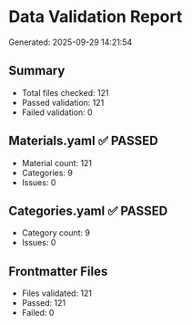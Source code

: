 # Data Validation Report
Generated: 2025-09-29 14:21:54

## Summary
- Total files checked: 121
- Passed validation: 121
- Failed validation: 0

## Materials.yaml ✅ PASSED
- Material count: 121
- Categories: 9
- Issues: 0

## Categories.yaml ✅ PASSED
- Category count: 9
- Issues: 0

## Frontmatter Files
- Files validated: 121
- Passed: 121
- Failed: 0
